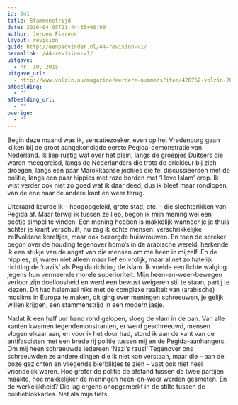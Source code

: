 ```yaml
---
id: 241
title: Stammenstrijd
date: 2016-04-05T21:44:35+00:00
author: Jeroen Fierens
layout: revision
guid: http://eenpadvinder.nl/44-revision-v1/
permalink: /44-revision-v1/
uitgave:
  - nr. 10, 2015
uitgave_url:
  - http://www.volzin.nu/magazine/eerdere-nummers/item/420762-volzin-2015-nummer-10
afbeelding:
  - ""
afbeelding_url:
  - ""
overige:
  - ""
---
```

Begin deze maand was ik, sensatiezoeker, even op het Vredenburg gaan kijken bij de groot aangekondigde eerste Pegida-demonstratie van Nederland. Ik liep rustig wat over het plein, langs de groepjes Duitsers die waren meegereisd, langs de Nederlanders die trots de driekleur bij zich droegen, langs een paar Marokkaanse jochies die fel discussieerden met de politie, langs een paar hippies met roze borden met ‘I love Islam’ erop. Ik wist verder ook niet zo goed wat ik daar deed, dus ik bleef maar rondlopen, van de ene naar de andere kant en weer terug.

Uiteraard keurde ik – hoogopgeleid, grote stad, etc. – die slechterikken van Pegida af. Maar terwijl ik tussen ze liep, begon ik mijn mening wel een béétje simpel te vinden. Een mening hebben is makkelijk wanneer je je thuis achter je krant verschuilt, nu zag ik échte mensen: verschrikkelijke zelfvoldane kereltjes, maar ook bezorgde huisvrouwen. En toen de spreker begon over de houding tegenover homo’s in de arabische wereld, herkende ik een stukje van de angst van die mensen om me heen in mijzelf. En de hippies, zij waren niet alleen maar lief en vrolijk, maar al net zo hatelijk richting de ‘nazi’s’ als Pegida richting de islam. Ik voelde een lichte walging jegens hun vermeende morele superioriteit. Mijn heen-en-weer-bewegen verloor zijn doelloosheid en werd een bewust weigeren stil te staan, partij te kiezen. Dit had helemaal niks met de complexe realiteit van (arabische) moslims in Europa te maken, dit ging over meningen schreeuwen, je gelijk willen krijgen, een stammenstrijd in een modern jasje.

Nadat ik een half uur hand rond gelopen, sloeg de vlam in de pan. Van alle kanten kwamen tegendemonstranten, er werd geschreeuwd, mensen vlogen elkaar aan, en voor ik het door had, stond ik aan de kant van de antifascisten met een brede rij politie tussen mij en de Pegida-aanhangers. Om mij heen schreeuwde iedereen ‘Nazi’s raus!’ Tegenover ons schreeuwden ze andere dingen die ik niet kon verstaan, maar die – aan de boze gezichten en vliegende bierblikjes te zien – vast ook niet heel vriendelijk waren. Hoe groter de politie de afstand tussen de twee partijen maakte, hoe makkelijker de meningen heen-en-weer werden gesmeten. En de werkelijkheid? Die lag ergens onopgemerkt in de stilte tussen de politieblokkades. Net als mijn fiets.